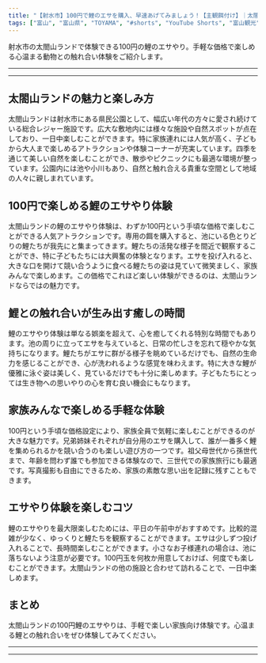 ```yaml
---
title: "【射水市】100円で鯉のエサを購入、早速あげてみましょう！【主観餌付け】｜太閤山ランド"
tags: ["富山", "富山県", "TOYAMA", "#shorts", "YouTube Shorts", "富山観光", "富山旅行", "北陸観光", "射水市", "新湊", "海王丸", "富山県の観光スポット", "富山県でおすすめの場所", "富山県の見どころ"]
---
```


射水市の太閤山ランドで体験できる100円の鯉のエサやり。手軽な価格で楽しめる心温まる動物との触れ合い体験をご紹介します。

---

<!-- 🎥 YouTube動画埋め込み -->
<!-- No YouTube URL provided -->

---

## 太閤山ランドの魅力と楽しみ方

太閤山ランドは射水市にある県民公園として、幅広い年代の方々に愛され続けている総合レジャー施設です。広大な敷地内には様々な施設や自然スポットが点在しており、一日中楽しむことができます。特に家族連れには人気が高く、子どもから大人まで楽しめるアトラクションや体験コーナーが充実しています。四季を通じて美しい自然を楽しむことができ、散歩やピクニックにも最適な環境が整っています。公園内には池や小川もあり、自然と触れ合える貴重な空間として地域の人々に親しまれています。

## 100円で楽しめる鯉のエサやり体験

太閤山ランドの鯉のエサやり体験は、わずか100円という手頃な価格で楽しむことができる人気アトラクションです。専用の餌を購入すると、池にいる色とりどりの鯉たちが我先にと集まってきます。鯉たちの活発な様子を間近で観察することができ、特に子どもたちには大興奮の体験となります。エサを投げ入れると、大きな口を開けて競い合うように食べる鯉たちの姿は見ていて微笑ましく、家族みんなで楽しめます。この価格でこれほど楽しい体験ができるのは、太閤山ランドならではの魅力です。

## 鯉との触れ合いが生み出す癒しの時間

鯉のエサやり体験は単なる娯楽を超えて、心を癒してくれる特別な時間でもあります。池の周りに立ってエサを与えていると、日常の忙しさを忘れて穏やかな気持ちになります。鯉たちがエサに群がる様子を眺めているだけでも、自然の生命力を感じることができ、心が洗われるような感覚を味わえます。特に大きな鯉が優雅に泳ぐ姿は美しく、見ているだけでも十分に楽しめます。子どもたちにとっては生き物への思いやりの心を育む良い機会にもなります。

## 家族みんなで楽しめる手軽な体験

100円という手頃な価格設定により、家族全員で気軽に楽しむことができるのが大きな魅力です。兄弟姉妹それぞれが自分用のエサを購入して、誰が一番多く鯉を集められるかを競い合うのも楽しい遊び方の一つです。祖父母世代から孫世代まで、年齢を問わず誰でも参加できる体験なので、三世代での家族旅行にも最適です。写真撮影も自由にできるため、家族の素敵な思い出を記録に残すこともできます。

## エサやり体験を楽しむコツ

鯉のエサやりを最大限楽しむためには、平日の午前中がおすすめです。比較的混雑が少なく、ゆっくりと鯉たちを観察することができます。エサは少しずつ投げ入れることで、長時間楽しむことができます。小さなお子様連れの場合は、池に落ちないよう注意が必要です。100円玉を何枚か用意しておけば、何度でも楽しむことができます。太閤山ランドの他の施設と合わせて訪れることで、一日中楽しめます。

## まとめ

太閤山ランドの100円鯉のエサやりは、手軽で楽しい家族向け体験です。心温まる鯉との触れ合いをぜひ体験してみてください。

---

<!-- 🗺 Googleマップ（自動表示: page.tsxで地域名から自動生成） -->

<!-- 📍 宿泊リンク（自動表示: page.tsxで地域別リンクを自動生成）
     - タイトルから地域名を抽出
     - JTB / 楽天トラベル / じゃらん / 一休.com 対応
     - 環境変数でプロバイダー切替可能
-->

<!-- 📚 関連記事（自動表示: page.tsxで同カテゴリから2件自動選択） -->

<!-- 🏷️ タグ（自動表示: page.tsxで記事最下部に自動配置） -->

---

<!--
【記事文字数ルール】
- 基本文字数: 最低1000文字以上
- 推奨文字数: 1000〜1500文字（スマホ読みやすさ最優先）
- 上限なし: 情報量的に必要な場合は1500文字や2000文字を超えても良い
- 判断基準: 読者にとって価値ある情報を過不足なく提供できる文字数

【記事構成の最終形】
1. タイトル・動画・本文
2. まとめ
3. Googleマップ（見出しなし、マップのみ自動表示）
4. **宿泊リンク（地域別自動生成）** ← 2025年10月7日追加
5. 関連記事（H3、同カテゴリから2件自動選択）
6. タグ（記事最下部に自動表示）
7. ナビゲーションボタン

【宿泊リンクシステム仕様】
- タイトルから地域名を自動抽出（【〇〇市】形式優先）
- 北陸地方地域辞書: 富山/石川/福井の主要都市対応
- 対応プロバイダー: JTB（既定）/ 楽天トラベル / じゃらん / 一休.com
- 環境変数で切替: NEXT_PUBLIC_DEFAULT_TRAVEL_PROVIDER
- URLテンプレート: 地域名自動エンコード + アフィリエイトID挿入
- 配置位置: Googleマップ直後、関連記事より前

【自動生成セクション】
※以下はpage.tsxで自動生成されるため、記事本文には含めない
- Googleマップ: タイトル【】内の地域名から生成
- 宿泊リンク: 地域名抽出 → Deeplink生成 → スタイル適用
- 関連記事: 同カテゴリから2件を自動選択・リンク化
- タグ: 記事データから最下部に自動配置

【削除済みセクション】
※アクセス方法・周辺情報・公式リンクセクションは不要（2025年10月5日削除）

【AdSense・アフィリエイト】
- Google AdSense: 全ページ自動読み込み（layout.tsx）
- アフィリエイトスクリプト: AffilScript（layout.tsx）
- data-affil属性での動的リンク変換機能あり（現在は宿泊リンクで代替）

【最終更新】2025年10月7日 - 地域別宿泊リンク自動生成システム実装
-->
